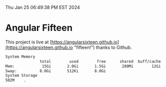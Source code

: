 Thu Jan 25 06:49:38 PM EST 2024

# Angular Fifteen


This project is live at [https://angularsixteen.github.io](https://angularsixteen.github.io "fifteen!") thanks to Github.

```bash
System Memory
               total        used        free      shared  buff/cache   available
Mem:            15Gi       2.0Gi       1.5Gi       280Mi        12Gi        13Gi
Swap:          8.0Gi       512Ki       8.0Gi
System Storage
502M	.
